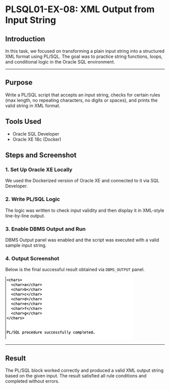 # PLSQL01-EX-08: XML Output from Input String

## Introduction

In this task, we focused on transforming a plain input string into a structured XML format using PL/SQL. The goal was to practice string functions, loops, and conditional logic in the Oracle SQL environment.

---

## Purpose  
Write a PL/SQL script that accepts an input string, checks for certain rules (max length, no repeating characters, no digits or spaces), and prints the valid string in XML format.

## Tools Used  
- Oracle SQL Developer  
- Oracle XE 18c (Docker)  

## Steps and Screenshot

### 1. Set Up Oracle XE Locally  
We used the Dockerized version of Oracle XE and connected to it via SQL Developer.

### 2. Write PL/SQL Logic  
The logic was written to check input validity and then display it in XML-style line-by-line output.

### 3. Enable DBMS Output and Run  
DBMS Output panel was enabled and the script was executed with a valid sample input string.

### 4. Output Screenshot  
Below is the final successful result obtained via `DBMS_OUTPUT` panel.

![xml-output](screenshots/Successful-xml-output.png)

---

## Result  
The PL/SQL block worked correctly and produced a valid XML output string based on the given input. The result satisfied all rule conditions and completed without errors.
